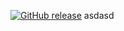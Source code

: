 
[![GitHub release](https://img.shields.io/github/release/ArtemySinitsa/github-actions.svg)](https://github.com/ArtemySinitsa/github-actions/releases/)
asdasd